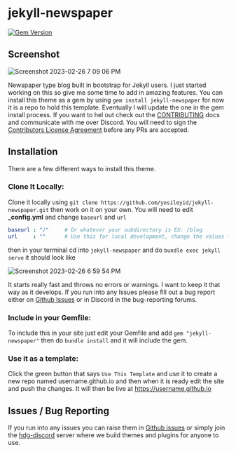 # jekyll-newspaper

[![Gem Version](https://badge.fury.io/rb/jekyll-newspaper.svg)](https://badge.fury.io/rb/jekyll-newspaper)

## Screenshot

![Screenshot 2023-02-26 7 09 06 PM](https://user-images.githubusercontent.com/14003326/221446279-153773bc-8d20-4dbb-9cce-a8645548df0f.png)

Newspaper type blog built in bootstrap for Jekyll users. I just started working on this so give me some time to add in amazing features. You can install this theme as a gem by using `gem install jekyll-newspaper` for now it is a repo to hold this template. Eventually I will update the one in the gem install process. If you want to hel out check out the [CONTRIBUTING](CONTRIBUTING.md) docs and communicate with me over Discord. You will need to sign the [Contributors License Agreement](CLA.md) before any PRs are accepted. 

## Installation

There are a few different ways to install this theme.

### Clone It Locally:

Clone it locally using `git clone https://github.com/yosileyid/jekyll-newspaper.git` then work on it on your own. You will need to edit **_config.yml** and change `baseurl` and `url` 

```yaml
baseurl : "/"     # Or whatever your subdirectory is EX: /blog
url     : ""      # Use this for local development, change the values for your live site 
```
then in your terminal cd into `jekyll-newspaper` and do `bundle exec jekyll serve` it should look like 

![Screenshot 2023-02-26 6 59 54 PM](https://user-images.githubusercontent.com/14003326/221446384-5cca3f1d-4343-4931-bee2-d7b2537d18d4.png)

It starts really fast and throws no errors or warnings. I want to keep it that way as it develops. If you run into any Issues please fill out a bug report either on [Github Issues](#issues--bug-reporting) or in Discord in the bug-reporting forums.

### Include in your Gemfile:

To include this in your site just edit your Gemfile and add `gem "jekyll-newspaper"` then do `bundle install` and it will include the gem. 

### Use it as a template:

Click the green button that says `Use This Template` and use it to create a new repo named username.github.io and then when it is ready edit the site and push the changes. It will then be live at https://username.github.io

## Issues / Bug Reporting

If you run into any issues you can raise them in [Github issues](https://github.com/yosileyid/jekyll-newspaper/issues) or simply join the [hdg-discord](https://discord.gg/KpGXAEnVnv) server where we build themes and plugins for anyone to use. 
